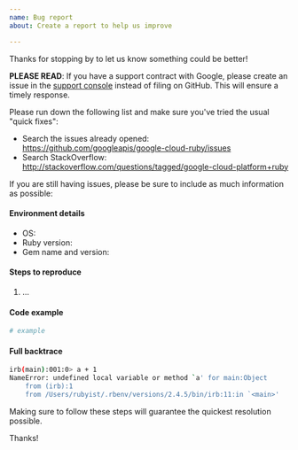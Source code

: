 ```yaml
---
name: Bug report
about: Create a report to help us improve

---
```


Thanks for stopping by to let us know something could be better!

**PLEASE READ**: If you have a support contract with Google, please create an issue in the [support console](https://cloud.google.com/support/) instead of filing on GitHub. This will ensure a timely response.

Please run down the following list and make sure you've tried the usual "quick fixes":

  - Search the issues already opened: https://github.com/googleapis/google-cloud-ruby/issues
  - Search StackOverflow: http://stackoverflow.com/questions/tagged/google-cloud-platform+ruby

If you are still having issues, please be sure to include as much information as possible:

#### Environment details

  - OS:
  - Ruby version:
  - Gem name and version:

#### Steps to reproduce

  1. ...

#### Code example

```ruby
# example
```

#### Full backtrace

```sh
irb(main):001:0> a + 1
NameError: undefined local variable or method `a' for main:Object
    from (irb):1
    from /Users/rubyist/.rbenv/versions/2.4.5/bin/irb:11:in `<main>'
```

Making sure to follow these steps will guarantee the quickest resolution possible.

Thanks!
